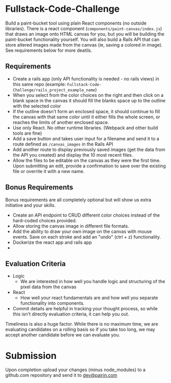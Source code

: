 # Fullstack-Code-Challenge

Build a paint-bucket tool using plain React components (no outside libraries).  There is a react component (`components/paint-canvas/index.js`) that draws an image onto HTML canvas for you, but you will be building the paint-bucket functionality yourself. You will also build a Rails API that can store altered images made from the canvas (ie, saving a colored in image).  See requirements below for more deatils.

## Requirements
 - Create a rails app (only API functionality is needed - no rails views) in this same repo (example: `Fullstack-Code-Challenge/rails_project_example_name`)
 - When you select from the color choices on the right and then click on a blank space in the canvas it should fill the blanks space up to the outline with the selected color
 - If the outline doesn't form an enclosed space, it should continue to fill the canvas with that same color until it either fills the whole screen, or reaches the limits of another enclosed space.
 - Use only React. No other runtime libraries. (Webpack and other build tools are fine)
 - Add a save button and takes user input for a filename and send it to a route defined as `/canvas_images` in the Rails API
 - Add another route to display previously saved images (get the data from the API you created) and display the 10 most recent files.
 - Allow the files to be editable on the canvas as they were the first time.  Upon submitting an edit, provide a confirmation to save over the existing file or overrite it with a new name.

## Bonus Requirements
Bonus requirements are all completely optional but will show us extra initiative and your skills.

 - Create an API endpoint to CRUD different color choices instead of the hard-coded choices provided.
 - Allow storing the canvas image in different file formats.
 - Add the ability to draw your own image on the canvas with mouse events. Save on each stroke and add an "undo" (ctrl + z) functionality.
 - Dockerize the react app and rails app
 - 

## Evaluation Criteria
 - Logic
   - We are interested in how well you handle logic and structuring of the pixel data from the canvas
 - React
   - How well your react fundamentals are and how well you separate functionality into components.
 - Commit details are helpful in tracking your thought process, so while this isn't directly evaluation criteria, it can help you out.

Timeliness is also a huge factor. While there is no maximum time, we are evaluating candidates on a rolling basis so if you take too long, we may accept another candidate before we can evaluate you.

# Submission
Upon completion upload your changes (minus node_modules) to a github.com repository and send it to [dev@pairin.com](mailto:dev@pairin.com?Subject=Fullstack%20Code%20Challenge)
